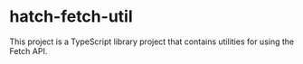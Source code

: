 # hatch-fetch-util
This project is a TypeScript library project that contains utilities for using the Fetch API.